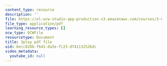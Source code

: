 ```yaml
---
content_type: resource
description: ''
file: https://ol-ocw-studio-app-production.s3.amazonaws.com/courses/3-091-introduction-to-solid-state-chemistry-fall-2018/becc828bf641da3efc23d741132526dc_j4m0Ye5Qgcg.pdf
file_type: application/pdf
learning_resource_types: []
ocw_type: OCWFile
resourcetype: Document
title: 3play pdf file
uid: becc828b-f641-da3e-fc23-d741132526dc
video_metadata:
  youtube_id: null
---
```

